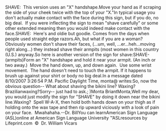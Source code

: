 SHAVE:  This version uses an "X" handshape.Move your hand as if scraping the side of your cheek twice with the top of 
  your "X."In typical usage you don't actually make contact with the face during this 
  sign, but if you do, no big deal.  If you were inflecting the sign to 
  mean "shave carefully" or some other extended meaning then you would indeed 
  make contact with the face.SHAVE:  Here's and oldie but goodie. Comes from the days when people 
  used straight edge razors.Ah, but what if you are a woman?  Obviously women don't shave their 
  faces, (...um, well, ...er...heh...moving right along...) they instead shave 
  their armpits (most women in this country (U.S.) anyway.So here is 
  another version of the sign for shave:SHAVE-(armpits)Form an "X" handshape and hold it near your armpit. (An inch or two away.)  
  Move the hand down, up, and down again.  Use some wrist movement.  
  The hand doesn't need to touch the armpit. If it happens to brush up against 
  your shirt or body no big deal.In a message dated 8/10/2007 3:26:54 P.M. Pacific Daylight Time, monta@ 
	writes:So, now the obvious question-- What about shaving the bikini 
				line? Waxing?Brazilianwaxing?Sorry-- just had to ask.; )Monta BriantMonta,Well my dear, you would just modify the sign for "SHAVE" by doing it 
		down near the bikini line.Waxing?  Spell W-A-X, then hold both hands down on your thigh as if 
		holding onto the wax tape and then rip upward viciously with a look of 
		pain on your face.  Mwahahaha.--Dr. BillYou can learnAmerican Sign Language (ASL)online at American Sign Language University ™ASLresources by Lifeprint.com  ©  Dr. William Vicars